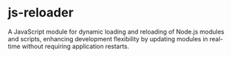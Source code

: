 # js-reloader
A JavaScript module for dynamic loading and reloading of Node.js modules and scripts, enhancing development flexibility by updating modules in real-time without requiring application restarts.

